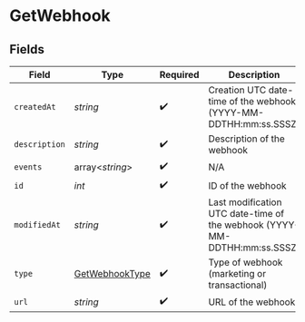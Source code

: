 # GetWebhook


## Fields

| Field                                                                     | Type                                                                      | Required                                                                  | Description                                                               | Example                                                                   |
| ------------------------------------------------------------------------- | ------------------------------------------------------------------------- | ------------------------------------------------------------------------- | ------------------------------------------------------------------------- | ------------------------------------------------------------------------- |
| `createdAt`                                                               | *string*                                                                  | :heavy_check_mark:                                                        | Creation UTC date-time of the webhook (YYYY-MM-DDTHH:mm:ss.SSSZ)          | 2016-12-01T12:50:00Z                                                      |
| `description`                                                             | *string*                                                                  | :heavy_check_mark:                                                        | Description of the webhook                                                | Webhook triggered on campaign openings                                    |
| `events`                                                                  | array<*string*>                                                           | :heavy_check_mark:                                                        | N/A                                                                       |                                                                           |
| `id`                                                                      | *int*                                                                     | :heavy_check_mark:                                                        | ID of the webhook                                                         | 654                                                                       |
| `modifiedAt`                                                              | *string*                                                                  | :heavy_check_mark:                                                        | Last modification UTC date-time of the webhook (YYYY-MM-DDTHH:mm:ss.SSSZ) | 2017-05-12T13:15:00Z                                                      |
| `type`                                                                    | [GetWebhookType](../../models/shared/GetWebhookType.md)                   | :heavy_check_mark:                                                        | Type of webhook (marketing or transactional)                              | marketing                                                                 |
| `url`                                                                     | *string*                                                                  | :heavy_check_mark:                                                        | URL of the webhook                                                        | http://requestb.in/173lyyx1                                               |